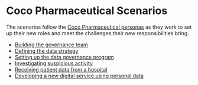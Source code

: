 <!-- SPDX-License-Identifier: Apache-2.0 -->
<!-- Copyright Contributors to the Data Governance project. -->

# Coco Pharmaceutical Scenarios

The scenarios follow the [Coco Pharmaceutical personas](../personas/README.md) as they work to
set up their new roles and meet the challenges their new responsibilities bring.

* [Building the governance team](building-the-governance-team/README.md)
* [Defining the data strategy](defining-the-data-strategy/README.md)
* [Setting up the data governance program](creating-data-governance-program/README.md)
* [Investigating suspicious activity](investigating-suspicious-activity/README.md)
* [Receiving patient data from a hospital](receiving-patient-data-from-a-hospital/README.md)
* [Developing a new digital service using personal data](new-clinical-trials-digital-service/README.md)

